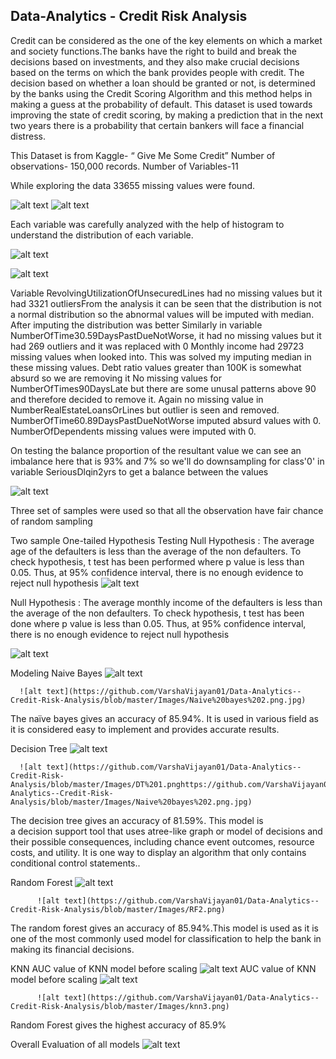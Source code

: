 ## Data-Analytics - Credit Risk Analysis

Credit can be considered as the one of the key elements on which a market and society functions.The banks have the right to build and break the decisions based on investments, and they also make crucial decisions  based on the terms on which the bank provides people with credit. The decision based on whether a loan should be granted or not, is determined by the banks using the Credit Scoring Algorithm and this method helps in making a guess at the probability of default. This dataset is used towards improving the state of credit scoring,  by making a prediction that in the next two years there is a probability that certain bankers will face a financial distress.

This Dataset is from Kaggle- “ Give Me Some Credit”
Number of observations- 150,000 records.
Number of Variables-11 

While exploring the data 33655 missing values were found. 

![alt text](https://github.com/VarshaVijayan01/Data-Analytics--Credit-Risk-Analysis/blob/master/Images/Rplot.png)
![alt text](https://github.com/VarshaVijayan01/Data-Analytics--Credit-Risk-Analysis/blob/master/Images/Missing%202.png)

Each variable was carefully analyzed with the help of histogram to understand the distribution of each variable.

![alt text](https://github.com/VarshaVijayan01/Data-Analytics--Credit-Risk-Analysis/blob/master/Images/Overall%20%2001%20data%20exploration%20and%20cleaning.png)

![alt text](https://github.com/VarshaVijayan01/Data-Analytics--Credit-Risk-Analysis/blob/master/Images/Overall%20%2002%20data%20exploration%20and%20cleaning.png)

Variable RevolvingUtilizationOfUnsecuredLines had no missing values but it had 3321 outliersFrom the analysis it can be seen that the distribution is not a normal distribution so the abnormal values will be imputed with median. After imputing the distribution was better
Similarly in variable NumberOfTime30.59DaysPastDueNotWorse, it  had no missing values but it had 269 outliers and it was replaced with 0
Monthly income had 29723 missing values when looked into. This was solved my imputing median in these missing values.
Debt ratio values greater than 100K is somewhat absurd so we are removing it
No missing values for NumberOfTimes90DaysLate but there are some unusal patterns above 90 and therefore decided to remove it.
Again no missing value in NumberRealEstateLoansOrLines but outlier is seen and removed.
NumberOfTime60.89DaysPastDueNotWorse imputed absurd values with 0.
NumberOfDependents missing values were imputed with 0.

  On testing the balance proportion of the resultant value we can see an imbalance here that is 93% and 7% so we'll do downsampling for class'0' in variable SeriousDlqin2yrs to get a balance between the values
  
  ![alt text](https://github.com/VarshaVijayan01/Data-Analytics--Credit-Risk-Analysis/blob/master/Images/Balance%20Testing.png)
  
Three set of samples were used so that all the observation have fair chance of random sampling
    
  Two sample One-tailed Hypothesis Testing
Null Hypothesis : The average age of the defaulters is less than the average of the non defaulters. 
To check hypothesis, t test has been performed where p value is less than 0.05. Thus, at 95% confidence interval, there is no enough evidence to reject null hypothesis
  ![alt text](https://github.com/VarshaVijayan01/Data-Analytics--Credit-Risk-Analysis/blob/master/Images/Hypothesis%201.png)

Null Hypothesis : The average monthly income of the defaulters is less than the average of the non defaulters. 
To check hypothesis, t test has been done where p value is less than 0.05. Thus, at 95% confidence interval, there is no enough evidence to reject null hypothesis

  ![alt text](https://github.com/VarshaVijayan01/Data-Analytics--Credit-Risk-Analysis/blob/master/Images/Hypothesis%202.png)
  
  
Modeling
Naive Bayes
    ![alt text](https://github.com/VarshaVijayan01/Data-Analytics--Credit-Risk-Analysis/blob/master/Images/Naive%20bayes%201.png)
  
      ![alt text](https://github.com/VarshaVijayan01/Data-Analytics--Credit-Risk-Analysis/blob/master/Images/Naive%20bayes%202.png.jpg)
      
The naïve bayes gives an accuracy of 85.94%. It is used in various field as it is considered easy to implement and provides accurate results.
  
Decision Tree
    ![alt text](https://github.com/VarshaVijayan01/Data-Analytics--Credit-Risk-Analysis/blob/master/Images/DT.png)
  
      ![alt text](https://github.com/VarshaVijayan01/Data-Analytics--Credit-Risk-Analysis/blob/master/Images/DT%201.pnghttps://github.com/VarshaVijayan01/Data-Analytics--Credit-Risk-Analysis/blob/master/Images/Naive%20bayes%202.png.jpg)
 
 The decision tree gives an accuracy of 81.59%.
This model is a decision support tool that uses atree-like graph or model of decisions and their possible consequences, including chance event outcomes, resource costs, and utility. It is one way to display an algorithm that only contains conditional control statements..

Random Forest
          ![alt text](https://github.com/VarshaVijayan01/Data-Analytics--Credit-Risk-Analysis/blob/master/Images/RF.png)

          ![alt text](https://github.com/VarshaVijayan01/Data-Analytics--Credit-Risk-Analysis/blob/master/Images/RF2.png)

The random forest gives an accuracy of 85.94%.This model is used as it is one of the most commonly used model for classification to help the bank in making its financial decisions.
          
KNN
AUC value of KNN model before scaling
          ![alt text](https://github.com/VarshaVijayan01/Data-Analytics--Credit-Risk-Analysis/blob/master/Images/knn1.png)
AUC value of KNN model before scaling
          ![alt text](https://github.com/VarshaVijayan01/Data-Analytics--Credit-Risk-Analysis/blob/master/Images/knn2.png)

          ![alt text](https://github.com/VarshaVijayan01/Data-Analytics--Credit-Risk-Analysis/blob/master/Images/knn3.png)
          
 Random Forest gives the highest accuracy of 85.9%
          
Overall Evaluation of all models
          ![alt text](https://github.com/VarshaVijayan01/Data-Analytics--Credit-Risk-Analysis/blob/master/Images/Evaluation.png)


